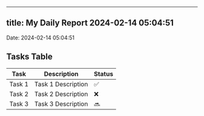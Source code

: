 
---
title: My Daily Report 2024-02-14 05:04:51
---

Date: 2024-02-14 05:04:51

## Tasks Table

| Task | Description | Status |
|------|-------------|--------|
| Task 1 | Task 1 Description | ✅ |
| Task 2 | Task 2 Description | ❌ |
| Task 3 | Task 3 Description | 🔜 |
